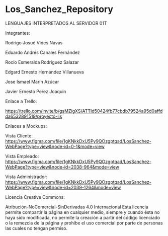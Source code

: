 # Los_Sanchez_Repository

LENGUAJES INTERPRETADOS AL SERVIDOR 01T


Integrantes:

Rodrigo Josué Vides Navas

Eduardo Andrés Canales Fernández

Rocío Esmeralda Rodríguez Salazar

Edgard Ernesto Hernández Villanueva 

Jose Ismael Marín Azúcar

Javier Ernesto Perez Joaquin


Enlace a Trello:

https://trello.com/invite/b/gsMZigXS/ATTId50424fb77cbdb79524a95d0affdda6532891519/proyecto-lis

Enlaces a Mockups:

Vista Cliente: https://www.figma.com/file/1gKNkkDxU5Py9QOzgptqad/LosSanchez-WebPage?type=view&node-id=0-1&mode=view 

Vista Empleado: https://www.figma.com/file/1gKNkkDxU5Py9QOzgptqad/LosSanchez-WebPage?type=view&node-id=2038-964&mode=view 

Vista Administrador: https://www.figma.com/file/1gKNkkDxU5Py9QOzgptqad/LosSanchez-WebPage?type=view&node-id=2039-1264&mode=view

Licencia Creative Commons:

Atribución-NoComercial-SinDerivadas 4.0 Internacional 
Esta licencia permite compartir la página en cualquier medio, siempre y cuando ésta no haya sido modificada, no permite la creación a partir del código licenciado o la remezcla de la página y prohíbe el uso comercial por parte de personas las cuales no tengan permiso.
